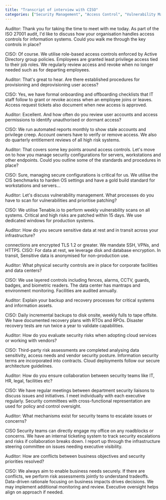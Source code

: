 ```yaml
---
title: "Transcript of interview with CISO"
categories: ["Security Management", "Access Control", "Vulnerability Management"]
---
```


Auditor: Thank you for taking the time to meet with me today. As part of the ISO
27001 audit, I'd like to discuss how your organisation handles access controls
for information systems. Could you walk me through the key controls in place?

CISO: Of course. We utilise role-based access controls enforced by Active
Directory group policies. Employees are granted least privilege access tied to
their job roles. We regularly review access and revoke when no longer needed
such as for departing employees.

Auditor: That's great to hear. Are there established procedures for provisioning
and deprovisioning user access?

CISO: Yes, we have formal onboarding and offboarding checklists that IT staff
follow to grant or revoke access when an employee joins or leaves. Access
request tickets also document when new access is approved.

Auditor: Excellent. And how often do you review user accounts and access
permissions to identify unauthorised or dormant access?

CISO: We run automated reports monthly to show stale accounts and privilege
creep. Account owners have to verify or remove access. We also do quarterly
entitlement reviews of all high risk systems.

Auditor: That covers some key points around access controls. Let's move on to
how you manage security configurations for servers, workstations and other
endpoints. Could you outline some of the standards and procedures in place?

CISO: Sure, managing secure configurations is critical for us. We utilise the
CIS benchmarks to harden OS settings and have a gold build standard for
workstations and servers...

Auditor: Let's discuss vulnerability management. What processes do you have to
scan for vulnerabilities and prioritise patching?

CISO: We utilise Tenable.io to perform weekly vulnerability scans on all
systems. Critical and high risks are patched within 15 days. We use dedicated
windows for production systems.

Auditor: How do you secure sensitive data at rest and in transit across your
infrastructure?

connections are encrypted TLS 1.2 or greater. We mandate SSH, VPNs, and HTTPS.
CISO: For data at rest, we leverage disk and database encryption. In transit,
Sensitive data is anonymised for non-production use.

Auditor: What physical security controls are in place for corporate facilities
and data centers?

CISO: We use layered controls including fences, alarms, CCTV, guards, badges,
and biometric readers. The data center has mantraps and environment monitoring.
Facilities are audited annually.

Auditor: Explain your backup and recovery processes for critical systems and
information assets.

CISO: Daily incremental backups to disk onsite, weekly fulls to tape offsite. We
have documented recovery plans with RTOs and RPOs. Disaster recovery tests are
run twice a year to validate capabilities.

Auditor: How do you evaluate security risks when adopting cloud services or
working with vendors?

CISO: Third-party risk assessments are completed analysing data sensitivity,
access needs and vendor security posture. Information security terms are
incorporated into contracts. Cloud deployments follow our secure architecture
guidelines.

Auditor: How do you ensure collaboration between security teams like IT, HR,
legal, facilities etc?

CISO: We have regular meetings between department security liaisons to discuss
issues and initiatives. I meet individually with each executive regularly.
Security committees with cross-functional representation are used for policy and
control oversight.

Auditor: What mechanisms exist for security teams to escalate issues or
concerns?

CISO Security teams can directly engage my office on any roadblocks or concerns.
We have an internal ticketing system to track security escalations and risks if
collaboration breaks down. I report up through the infrastructure steering
committee on issues needing executive visibility.

Auditor: How are conflicts between business objectives and security priorities
resolved?

CISO: We always aim to enable business needs securely. If there are conflicts,
we perform risk assessments jointly to understand tradeoffs. Data-driven
rationale focusing on business impacts drives decisions. We may implement
additional monitoring and review. Executive oversight helps align on approach if
needed.